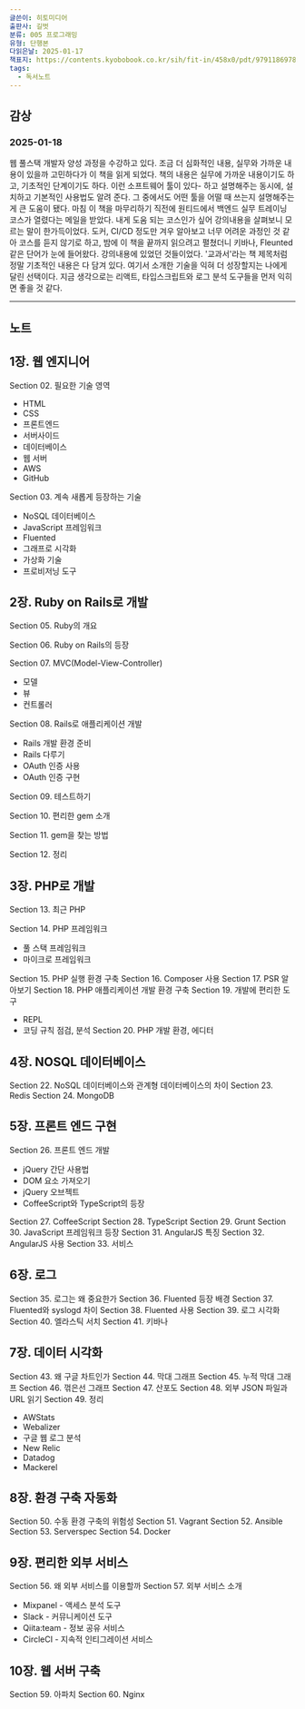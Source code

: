 ```yaml
---
글쓴이: 히토미디어
출판사: 길벗
분류: 005 프로그래밍
유형: 단행본
다읽은날: 2025-01-17
책표지: https://contents.kyobobook.co.kr/sih/fit-in/458x0/pdt/9791186978238.jpg
tags:
  - 독서노트
---
```

## 감상
### 2025-01-18

웹 풀스택 개발자 양성 과정을 수강하고 있다. 조금 더 심화적인 내용, 실무와 가까운 내용이 있을까 고민하다가 이 책을 읽게 되었다.
책의 내용은 실무에 가까운 내용이기도 하고, 기초적인 단계이기도 하다. 이런 소프트웨어 툴이 있다- 하고 설명해주는 동시에, 설치하고 기본적인 사용법도 알려 준다. 그 중에서도 어떤 툴을 어떨 때 쓰는지 설명해주는 게 큰 도움이 됐다.
마침 이 책을 마무리하기 직전에 원티드에서 백엔드 실무 트레이닝 코스가 열렸다는 메일을 받았다. 내게 도움 되는 코스인가 싶어 강의내용을 살펴보니 모르는 말이 한가득이었다. 도커, CI/CD 정도만 겨우 알아보고 너무 어려운 과정인 것 같아 코스를 듣지 않기로 하고, 밤에 이 책을 끝까지 읽으려고 펼쳤더니 키바나, Fleunted 같은 단어가 눈에 들어왔다. 강의내용에 있었던 것들이었다.
'교과서'라는 책 제목처럼 정말 기초적인 내용은 다 담겨 있다. 여기서 소개한 기술을 익혀 더 성장할지는 나에게 달린 선택이다. 지금 생각으로는 리액트, 타입스크립트와 로그 분석 도구들을 먼저 익히면 좋을 것 같다.

---
## 노트

## 1장. 웹 엔지니어

Section 02. 필요한 기술 영역
- HTML
- CSS
- 프론트엔드
- 서버사이드
- 데이터베이스
- 웹 서버
- AWS
- GitHub

Section 03. 계속 새롭게 등장하는 기술
- NoSQL 데이터베이스
- JavaScript 프레임워크
- Fluented
- 그래프로 시각화
- 가상화 기술
- 프로비저닝 도구

## 2장. Ruby on Rails로 개발

Section 05. Ruby의 개요

Section 06. Ruby on Rails의 등장

Section 07. MVC(Model-View-Controller)
- 모델
- 뷰
- 컨트롤러

Section 08. Rails로 애플리케이션 개발
- Rails 개발 환경 준비
- Rails 다루기
- OAuth 인증 사용
- OAuth 인증 구현

Section 09. 테스트하기

Section 10. 편리한 gem 소개

Section 11. gem을 찾는 방법

Section 12. 정리

## 3장. PHP로 개발

Section 13. 최근 PHP

Section 14. PHP 프레임워크
- 풀 스택 프레임워크
- 마이크로 프레임워크

Section 15. PHP 실행 환경 구축
Section 16. Composer 사용
Section 17. PSR 알아보기
Section 18. PHP 애플리케이션 개발 환경 구축
Section 19. 개발에 편리한 도구
- REPL
- 코딩 규칙 점검, 분석
Section 20. PHP 개발 환경, 에디터

## 4장. NOSQL 데이터베이스

Section 22. NoSQL 데이터베이스와 관계형 데이터베이스의 차이
Section 23. Redis
Section 24. MongoDB

## 5장. 프론트 엔드 구현

Section 26. 프론트 엔드 개발
- jQuery 간단 사용법
- DOM 요소 가져오기
- jQuery 오브젝트
- CoffeeScript와 TypeScript의 등장

Section 27. CoffeeScript
Section 28. TypeScript
Section 29. Grunt
Section 30. JavaScript 프레임워크 등장
Section 31. AngularJS 특징
Section 32. AngularJS 사용
Section 33. 서비스

## 6장. 로그

Section 35. 로그는 왜 중요한가
Section 36. Fluented 등장 배경
Section 37. Fluented와 syslogd 차이
Section 38. Fluented 사용
Section 39. 로그 시각화
Section 40. 엘라스틱 서치
Section 41. 키바나

## 7장. 데이터 시각화

Section 43. 왜 구글 차트인가
Section 44. 막대 그래프
Section 45. 누적 막대 그래프
Section 46. 꺾은선 그래프
Section 47. 산포도
Section 48. 외부 JSON 파일과 URL 읽기
Section 49. 정리
- AWStats
- Webalizer
- 구글 웹 로그 분석
- New Relic
- Datadog
- Mackerel

## 8장. 환경 구축 자동화

Section 50. 수동 환경 구축의 위험성
Section 51. Vagrant
Section 52. Ansible
Section 53. Serverspec
Section 54. Docker

## 9장. 편리한 외부 서비스

Section 56. 왜 외부 서비스를 이용할까
Section 57. 외부 서비스 소개
- Mixpanel - 액세스 분석 도구
- Slack - 커뮤니케이션 도구
- Qiita:team - 정보 공유 서비스
- CircleCI - 지속적 인티그레이션 서비스

## 10장. 웹 서버 구축

Section 59. 아파치
Section 60. Nginx